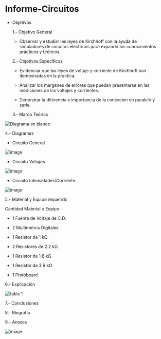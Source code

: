 # Informe-Circuitos
- Objetivos:

  1.- Objetivo General
   
     - Observar y estudiar las leyes de Kirchhoff con la ayuda de simuladores de circuitos electricos para expandir los conocimientos prácticos y teóricos.
     
  2.- Objetivos Específicos
   
     - Evidenciar que las leyes de voltaje y corriente de Kirchhoff son demostradas en la practica.
     
     - Analizar los margenes de errores que pueden presentarse en las mediciones de los voltajes y corrientes.
     
     - Demostrar la diferencia e importancia de la conexcion en paralelo y serie.
     
  3.- Marco Teórico   
     
![Diagrama en blanco](https://user-images.githubusercontent.com/76134214/102702370-ef436680-422f-11eb-9551-46e5a5d370a2.png)
   
   4.- Diagramas
   
   - Circuito General
   
   ![image](https://user-images.githubusercontent.com/76134214/102729920-af987f80-4300-11eb-9ece-5d53efa9d3b2.png)

   - Circuito Voltajes
   
   ![image](https://user-images.githubusercontent.com/76134214/102729927-b1fad980-4300-11eb-9de3-11b39391ea64.png)
   
   - Circuito Intensidades/Corriente
   
   ![image](https://user-images.githubusercontent.com/76134214/102729929-b45d3380-4300-11eb-80d7-d5b28da34e1c.png)
   
   5.- Material y Equipo requerido

   Cantidad Material o Equipo
     
   * 1 Fuente de Voltaje de C.D.
     
   * 2 Multímetros Digitales
     
   * 1 Resistor de 1 kΩ
     
   * 2 Resistores de 2.2 kΩ
     
   * 1 Resistor de 1.8 kΩ
     
   * 1 Resistor de 3.9 kΩ
     
   * 1 Protoboard
   
   6.- Explicación
   
   ![tabla 1](https://user-images.githubusercontent.com/76134214/102731728-9397dc80-4306-11eb-85bd-bde61590f06c.jpeg)
   
   7.- Conclusiones
   
   8.- Biografía
   
   9.- Anexos

   ![image](https://user-images.githubusercontent.com/76134214/102729024-d5bc2080-42fc-11eb-9b49-e023a5800bc4.png)

